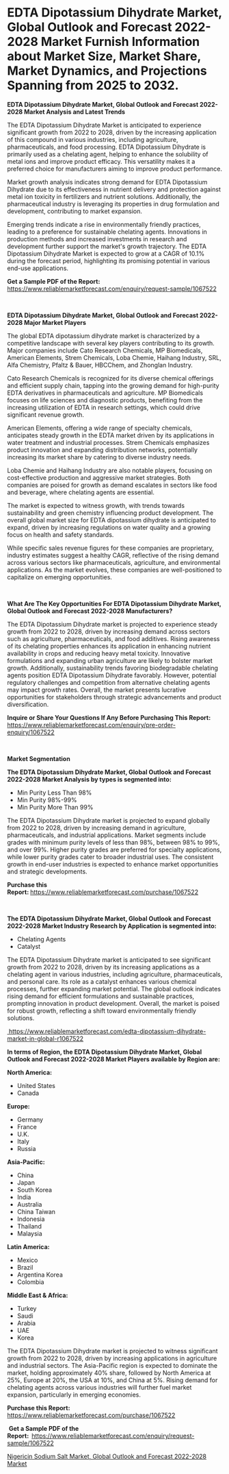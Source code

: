 <p><h1>EDTA Dipotassium Dihydrate Market, Global Outlook and Forecast 2022-2028 Market Furnish Information about Market Size, Market Share, Market Dynamics, and Projections Spanning from 2025 to 2032.</h1></p><p><strong>EDTA Dipotassium Dihydrate Market, Global Outlook and Forecast 2022-2028 Market Analysis and Latest Trends</strong></p>
<p><p>The EDTA Dipotassium Dihydrate Market is anticipated to experience significant growth from 2022 to 2028, driven by the increasing application of this compound in various industries, including agriculture, pharmaceuticals, and food processing. EDTA Dipotassium Dihydrate is primarily used as a chelating agent, helping to enhance the solubility of metal ions and improve product efficacy. This versatility makes it a preferred choice for manufacturers aiming to improve product performance.</p><p>Market growth analysis indicates strong demand for EDTA Dipotassium Dihydrate due to its effectiveness in nutrient delivery and protection against metal ion toxicity in fertilizers and nutrient solutions. Additionally, the pharmaceutical industry is leveraging its properties in drug formulation and development, contributing to market expansion. </p><p>Emerging trends indicate a rise in environmentally friendly practices, leading to a preference for sustainable chelating agents. Innovations in production methods and increased investments in research and development further support the market's growth trajectory. The EDTA Dipotassium Dihydrate Market is expected to grow at a CAGR of 10.1% during the forecast period, highlighting its promising potential in various end-use applications.</p></p>
<p><strong>Get a Sample PDF of the Report:&nbsp;</strong> <a href="https://www.reliablemarketforecast.com/enquiry/request-sample/1067522?utm_campaign=3323&utm_medium=2&utm_source=Github&utm_content=ia&utm_term=21032025&utm_id=edta-dipotassium-dihydrate-market-global-outlook-and-forecast-2022-2028">https://www.reliablemarketforecast.com/enquiry/request-sample/1067522</a></p>
<p>&nbsp;</p>
<p><strong>EDTA Dipotassium Dihydrate Market, Global Outlook and Forecast 2022-2028 Major Market Players</strong></p>
<p><p>The global EDTA dipotassium dihydrate market is characterized by a competitive landscape with several key players contributing to its growth. Major companies include Cato Research Chemicals, MP Biomedicals, American Elements, Strem Chemicals, Loba Chemie, Haihang Industry, SRL, Alfa Chemistry, Pfaltz & Bauer, HBCChem, and Zhonglan Industry. </p><p>Cato Research Chemicals is recognized for its diverse chemical offerings and efficient supply chain, tapping into the growing demand for high-purity EDTA derivatives in pharmaceuticals and agriculture. MP Biomedicals focuses on life sciences and diagnostic products, benefiting from the increasing utilization of EDTA in research settings, which could drive significant revenue growth.</p><p>American Elements, offering a wide range of specialty chemicals, anticipates steady growth in the EDTA market driven by its applications in water treatment and industrial processes. Strem Chemicals emphasizes product innovation and expanding distribution networks, potentially increasing its market share by catering to diverse industry needs.</p><p>Loba Chemie and Haihang Industry are also notable players, focusing on cost-effective production and aggressive market strategies. Both companies are poised for growth as demand escalates in sectors like food and beverage, where chelating agents are essential.</p><p>The market is expected to witness growth, with trends towards sustainability and green chemistry influencing product development. The overall global market size for EDTA dipotassium dihydrate is anticipated to expand, driven by increasing regulations on water quality and a growing focus on health and safety standards.</p><p>While specific sales revenue figures for these companies are proprietary, industry estimates suggest a healthy CAGR, reflective of the rising demand across various sectors like pharmaceuticals, agriculture, and environmental applications. As the market evolves, these companies are well-positioned to capitalize on emerging opportunities.</p></p>
<p>&nbsp;</p>
<p><strong>What Are The Key Opportunities For EDTA Dipotassium Dihydrate Market, Global Outlook and Forecast 2022-2028 Manufacturers?</strong></p>
<p><p>The EDTA Dipotassium Dihydrate market is projected to experience steady growth from 2022 to 2028, driven by increasing demand across sectors such as agriculture, pharmaceuticals, and food additives. Rising awareness of its chelating properties enhances its application in enhancing nutrient availability in crops and reducing heavy metal toxicity. Innovative formulations and expanding urban agriculture are likely to bolster market growth. Additionally, sustainability trends favoring biodegradable chelating agents position EDTA Dipotassium Dihydrate favorably. However, potential regulatory challenges and competition from alternative chelating agents may impact growth rates. Overall, the market presents lucrative opportunities for stakeholders through strategic advancements and product diversification.</p></p>
<p><strong>Inquire or Share Your Questions If Any Before Purchasing This Report:</strong> <a href="https://www.reliablemarketforecast.com/enquiry/pre-order-enquiry/1067522?utm_campaign=3323&utm_medium=2&utm_source=Github&utm_content=ia&utm_term=21032025&utm_id=edta-dipotassium-dihydrate-market-global-outlook-and-forecast-2022-2028">https://www.reliablemarketforecast.com/enquiry/pre-order-enquiry/1067522</a></p>
<p>&nbsp;</p>
<p><strong>Market Segmentation</strong></p>
<p><strong>The EDTA Dipotassium Dihydrate Market, Global Outlook and Forecast 2022-2028 Market Analysis by types is segmented into:</strong></p>
<p><ul><li>Min Purity Less Than 98%</li><li>Min Purity 98%-99%</li><li>Min Purity More Than 99%</li></ul></p>
<p><p>The EDTA Dipotassium Dihydrate market is projected to expand globally from 2022 to 2028, driven by increasing demand in agriculture, pharmaceuticals, and industrial applications. Market segments include grades with minimum purity levels of less than 98%, between 98% to 99%, and over 99%. Higher purity grades are preferred for specialty applications, while lower purity grades cater to broader industrial uses. The consistent growth in end-user industries is expected to enhance market opportunities and strategic developments.</p></p>
<p><strong>Purchase this Report:&nbsp;</strong><a href="https://www.reliablemarketforecast.com/purchase/1067522?utm_campaign=3323&utm_medium=2&utm_source=Github&utm_content=ia&utm_term=21032025&utm_id=edta-dipotassium-dihydrate-market-global-outlook-and-forecast-2022-2028">https://www.reliablemarketforecast.com/purchase/1067522</a></p>
<p>&nbsp;</p>
<p><strong>The EDTA Dipotassium Dihydrate Market, Global Outlook and Forecast 2022-2028 Market Industry Research by Application is segmented into:</strong></p>
<p><ul><li>Chelating Agents</li><li>Catalyst</li></ul></p>
<p><p>The EDTA Dipotassium Dihydrate market is anticipated to see significant growth from 2022 to 2028, driven by its increasing applications as a chelating agent in various industries, including agriculture, pharmaceuticals, and personal care. Its role as a catalyst enhances various chemical processes, further expanding market potential. The global outlook indicates rising demand for efficient formulations and sustainable practices, prompting innovation in product development. Overall, the market is poised for robust growth, reflecting a shift toward environmentally friendly solutions.</p></p>
<p><a href="https://www.reliablemarketforecast.com/edta-dipotassium-dihydrate-market-in-global-r1067522?utm_campaign=3323&utm_medium=2&utm_source=Github&utm_content=ia&utm_term=21032025&utm_id=edta-dipotassium-dihydrate-market-global-outlook-and-forecast-2022-2028">&nbsp;https://www.reliablemarketforecast.com/edta-dipotassium-dihydrate-market-in-global-r1067522</a></p>
<p><strong>In terms of Region, the EDTA Dipotassium Dihydrate Market, Global Outlook and Forecast 2022-2028 Market Players available by Region are:</strong></p>
<p>
    <p> <strong> North America: </strong>
        <ul>
            <li>United States</li>
            <li>Canada</li>
        </ul>
        </p> 
    <p> <strong> Europe: </strong>
        <ul>
            <li>Germany</li>
            <li>France</li>
            <li>U.K.</li>
            <li>Italy</li>
            <li>Russia</li>
        </ul>
        </p> 
    <p> <strong> Asia-Pacific: </strong>
        <ul>
            <li>China</li>
            <li>Japan</li>
            <li>South Korea</li>
            <li>India</li>
            <li>Australia</li>
            <li>China Taiwan</li>
            <li>Indonesia</li>
            <li>Thailand</li>
            <li>Malaysia</li>
        </ul>
        </p> 
    <p> <strong> Latin America: </strong>
        <ul>
            <li>Mexico</li>
            <li>Brazil</li>
            <li>Argentina Korea</li>
            <li>Colombia</li>
        </ul>
        </p> 
    <p> <strong> Middle East & Africa: </strong>
        <ul>
            <li>Turkey</li>
            <li>Saudi</li>
            <li>Arabia</li>
            <li>UAE</li>
            <li>Korea</li>
        </ul>
    </p>
    </p>
<p><p>The EDTA Dipotassium Dihydrate market is projected to witness significant growth from 2022 to 2028, driven by increasing applications in agriculture and industrial sectors. The Asia-Pacific region is expected to dominate the market, holding approximately 40% share, followed by North America at 25%, Europe at 20%, the USA at 10%, and China at 5%. Rising demand for chelating agents across various industries will further fuel market expansion, particularly in emerging economies.</p></p>
<p><strong>Purchase this Report: </strong><a href="https://www.reliablemarketforecast.com/purchase/1067522?utm_campaign=3323&utm_medium=2&utm_source=Github&utm_content=ia&utm_term=21032025&utm_id=edta-dipotassium-dihydrate-market-global-outlook-and-forecast-2022-2028">https://www.reliablemarketforecast.com/purchase/1067522</a></p>
<p>&nbsp;<strong>Get a Sample PDF of the Report:&nbsp;&nbsp;</strong><a href="https://www.reliablemarketforecast.com/enquiry/request-sample/1067522?utm_campaign=3323&utm_medium=2&utm_source=Github&utm_content=ia&utm_term=21032025&utm_id=edta-dipotassium-dihydrate-market-global-outlook-and-forecast-2022-2028">https://www.reliablemarketforecast.com/enquiry/request-sample/1067522</a></p>
<p><strong></strong></p>
<p><p><a href="https://github.com/shopovdjondo/Market-Research-Report-List-1/blob/main/nigericin-sodium-salt-market-global-outlook-and-forecast-2022-2028-market.md?utm_campaign=3323&utm_medium=2&utm_source=Github&utm_content=ia&utm_term=21032025&utm_id=edta-dipotassium-dihydrate-market-global-outlook-and-forecast-2022-2028">Nigericin Sodium Salt Market, Global Outlook and Forecast 2022-2028 Market</a></p></p>